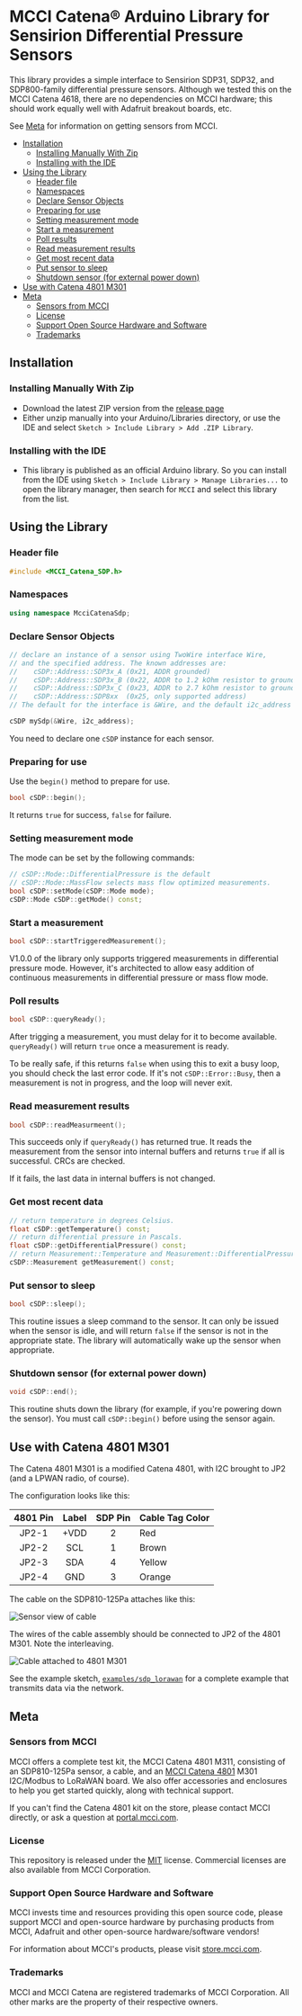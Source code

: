# MCCI Catena&reg; Arduino Library for Sensirion Differential Pressure Sensors

This library provides a simple interface to Sensirion SDP31, SDP32, and SDP800-family differential pressure sensors. Although we tested this on the MCCI Catena 4618, there are no dependencies on MCCI hardware; this should work equally well with Adafruit breakout boards, etc.

See [Meta](#meta) for information on getting sensors from MCCI.

<!-- TOC depthFrom:2 updateOnSave:true -->

- [Installation](#installation)
	- [Installing Manually With Zip](#installing-manually-with-zip)
	- [Installing with the IDE](#installing-with-the-ide)
- [Using the Library](#using-the-library)
	- [Header file](#header-file)
	- [Namespaces](#namespaces)
	- [Declare Sensor Objects](#declare-sensor-objects)
	- [Preparing for use](#preparing-for-use)
	- [Setting measurement mode](#setting-measurement-mode)
	- [Start a measurement](#start-a-measurement)
	- [Poll results](#poll-results)
	- [Read measurement results](#read-measurement-results)
	- [Get most recent data](#get-most-recent-data)
	- [Put sensor to sleep](#put-sensor-to-sleep)
	- [Shutdown sensor (for external power down)](#shutdown-sensor-for-external-power-down)
- [Use with Catena 4801 M301](#use-with-catena-4801-m301)
- [Meta](#meta)
	- [Sensors from MCCI](#sensors-from-mcci)
	- [License](#license)
	- [Support Open Source Hardware and Software](#support-open-source-hardware-and-software)
	- [Trademarks](#trademarks)

<!-- /TOC -->

## Installation

### Installing Manually With Zip

- Download the latest ZIP version from the [release page](https://github.com/mcci-catena/MCCI_Catena_SDP/releases)
- Either unzip manually into your Arduino/Libraries directory, or use the IDE and select `Sketch > Include Library > Add .ZIP Library`.

### Installing with the IDE

- This library is published as an official Arduino library. So you can install from the IDE using `Sketch > Include Library > Manage Libraries...` to open the library manager, then search for `MCCI` and select this library from the list.

## Using the Library

### Header file

```c++
#include <MCCI_Catena_SDP.h>
```

### Namespaces

```c++
using namespace McciCatenaSdp;
```

### Declare Sensor Objects

```c++
// declare an instance of a sensor using TwoWire interface Wire,
// and the specified address. The known addresses are:
//    cSDP::Address::SDP3x_A (0x21, ADDR grounded)
//    cSDP::Address::SDP3x_B (0x22, ADDR to 1.2 kOhm resistor to ground)
//    cSDP::Address::SDP3x_C (0x23, ADDR to 2.7 kOhm resistor to ground)
//    cSDP::Address::SDP8xx  (0x25, only supported address)
// The default for the interface is &Wire, and the default i2c_address is SDP3x_A.

cSDP mySdp(&Wire, i2c_address);
```

You need to declare one `cSDP` instance for each sensor.

### Preparing for use

Use the `begin()` method to prepare for use.

```c++
bool cSDP::begin();
```

It returns `true` for success, `false` for failure.

### Setting measurement mode

The mode can be set by the following commands:

```c++
// cSDP::Mode::DifferentialPressure is the default
// cSDP::Mode::MassFlow selects mass flow optimized measurements.
bool cSDP::setMode(cSDP::Mode mode);
cSDP::Mode cSDP::getMode() const;
```

### Start a measurement

```c++
bool cSDP::startTriggeredMeasurement();
```

V1.0.0 of the library only supports triggered measurements in differential pressure mode. However, it's architected to allow easy addition of continuous measurements in differential pressure or mass flow mode.

### Poll results

```c++
bool cSDP::queryReady();
```

After trigging a measurement, you must delay for it to become available. `queryReady()` will return `true` once a measurement is ready.

To be really safe, if this returns `false` when using this to exit a busy loop, you should check the last error code. If it's not `cSDP::Error::Busy`, then a measurement is not in progress, and the loop will never exit.

### Read measurement results

```c++
bool cSDP::readMeasurmeent();
```

This succeeds only if `queryReady()` has returned true. It reads the measurement from the sensor into internal buffers and returns `true` if all is successful. CRCs are checked.

If it fails, the last data in internal buffers is not changed.

### Get most recent data

```c++
// return temperature in degrees Celsius.
float cSDP::getTemperature() const;
// return differential pressure in Pascals.
float cSDP::getDifferentialPressure() const;
// return Measurement::Temperature and Measurement::DifferentialPressure:
cSDP::Measurement getMeasurement() const;
```

### Put sensor to sleep

```c++
bool cSDP::sleep();
```

This routine issues a sleep command to the sensor. It can only be issued when the sensor is idle, and will return `false` if the sensor is not in the appropriate state. The library will automatically wake up the sensor when appropriate.

### Shutdown sensor (for external power down)

```c++
void cSDP::end();
```

This routine shuts down the library (for example, if you're powering down the sensor). 
You must call `cSDP::begin()` before using the sensor again.

## Use with Catena 4801 M301

The Catena 4801 M301 is a modified Catena 4801, with I2C brought to JP2 (and a LPWAN radio, of course).

The configuration looks like this:

   | 4801 Pin |  Label | SDP Pin     | Cable Tag Color
   |:--------:|:------:|:-----------:|---------------
   |   JP2-1  |  +VDD  |      2      | Red
   |   JP2-2  |   SCL  |      1      | Brown
   |   JP2-3  |   SDA  |      4      | Yellow
   |   JP2-4  |   GND  |      3      | Orange

The cable on the SDP810-125Pa attaches like this:

![Sensor view of cable](assets/SDP810-125PA-cable-labeled.jpg)

The wires of the cable assembly should be connected to JP2 of the 4801 M301. Note the interleaving.

![Cable attached to 4801 M301](assets/SDP810-cable-and-4801-M301.jpg)

See the example sketch, [`examples/sdp_lorawan`](examples/sdp_lorawan/README.md) for a complete example that transmits data via the network.

## Meta

### Sensors from MCCI

MCCI offers a complete test kit, the MCCI Catena 4801 M311, consisting of an SDP810-125Pa sensor, a cable, and an [MCCI Catena 4801](https://mcci.io/catena4801) M301 I2C/Modbus to LoRaWAN board. We also offer accessories and enclosures to help you get started quickly, along with technical support.

If you can't find the Catena 4801 kit on the store, please contact MCCI directly, or ask a question at [portal.mcci.com](https://portal.mcci.com).

### License

This repository is released under the [MIT](./LICENSE) license. Commercial licenses are also available from MCCI Corporation.

### Support Open Source Hardware and Software

MCCI invests time and resources providing this open source code, please support MCCI and open-source hardware by purchasing products from MCCI, Adafruit and other open-source hardware/software vendors!

For information about MCCI's products, please visit [store.mcci.com](https://store.mcci.com/).

### Trademarks

MCCI and MCCI Catena are registered trademarks of MCCI Corporation. All other marks are the property of their respective owners.
